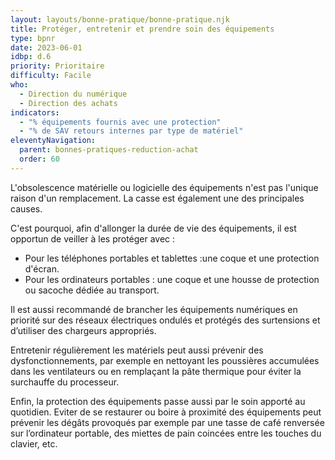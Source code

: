 ```yaml
---
layout: layouts/bonne-pratique/bonne-pratique.njk
title: Protéger, entretenir et prendre soin des équipements
type: bpnr
date: 2023-06-01
idbp: d.6
priority: Prioritaire
difficulty: Facile
who:
  - Direction du numérique
  - Direction des achats
indicators:
  - "% équipements fournis avec une protection"
  - "% de SAV retours internes par type de matériel"
eleventyNavigation:
  parent: bonnes-pratiques-reduction-achat
  order: 60
---
```


L'obsolescence matérielle ou logicielle des équipements n'est pas l'unique raison d'un remplacement. La casse est également une des principales causes.

C'est pourquoi, afin d'allonger la durée de vie des équipements, il est opportun de veiller à les protéger avec : 
* Pour les téléphones portables et tablettes :une coque et une protection d'écran.
* Pour les ordinateurs portables : une coque et une housse de protection ou sacoche dédiée au transport.

Il est aussi recommandé de brancher les équipements numériques en priorité sur des réseaux électriques ondulés et protégés des surtensions et d’utiliser des chargeurs appropriés.

Entretenir régulièrement les matériels peut aussi prévenir des dysfonctionnements, par exemple en nettoyant les poussières accumulées dans les ventilateurs ou en remplaçant la pâte thermique pour éviter la surchauffe du processeur.

Enfin, la protection des équipements passe aussi par le soin apporté au quotidien. Eviter de se restaurer ou boire à proximité des équipements peut prévenir les dégâts provoqués par exemple par une tasse de café renversée sur l’ordinateur portable, des miettes de pain coincées entre les touches du clavier, etc.

